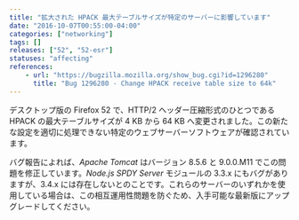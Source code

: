 ```yaml
---
title: "拡大された HPACK 最大テーブルサイズが特定のサーバーに影響しています"
date: "2016-10-07T00:55:00-04:00"
categories: ["networking"]
tags: []
releases: ["52", "52-esr"]
statuses: "affecting"
references:
    - url: "https://bugzilla.mozilla.org/show_bug.cgi?id=1296280"
      title: "Bug 1296280 - Change HPACK receive table size to 64k"
---
```

デスクトップ版の Firefox 52 で、HTTP/2 ヘッダー圧縮形式のひとつである HPACK の最大テーブルサイズが 4 KB から 64 KB へ変更されました。この新たな設定を適切に処理できない特定のウェブサーバーソフトウェアが確認されています。

バグ報告によれば、*Apache Tomcat* はバージョン 8.5.6 と 9.0.0.M11 でこの問題を修正しています。*Node.js SPDY Server* モジュールの 3.3.x にもバグがありますが、3.4.x には存在しないとのことです。これらのサーバーのいずれかを使用している場合は、この相互運用性問題を防ぐため、入手可能な最新版にアップグレードしてください。
